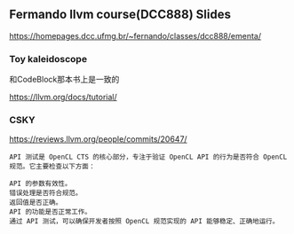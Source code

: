 

## Fermando llvm course(DCC888) Slides

https://homepages.dcc.ufmg.br/~fernando/classes/dcc888/ementa/





### Toy kaleidoscope

和CodeBlock那本书上是一致的

https://llvm.org/docs/tutorial/





### CSKY

https://reviews.llvm.org/people/commits/20647/



```
API 测试是 OpenCL CTS 的核心部分，专注于验证 OpenCL API 的行为是否符合 OpenCL 规范。它主要检查以下方面：

API 的参数有效性。
错误处理是否符合规范。
返回值是否正确。
API 的功能是否正常工作。
通过 API 测试，可以确保开发者按照 OpenCL 规范实现的 API 能够稳定、正确地运行。
```

